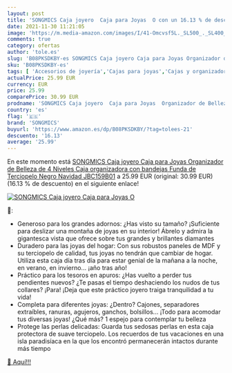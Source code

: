 ```yaml
---
layout: post
title: 'SONGMICS Caja joyero  Caja para Joyas  O con un 16.13 % de descuento'
date: 2021-11-30 11:21:05
image: 'https://m.media-amazon.com/images/I/41-Omcvsf5L._SL500_._SL400_.jpg'
comments: true
category: ofertas
author: 'tole.es'
slug: 'B08PKSDKBY-es SONGMICS Caja joyero Caja para Joyas Organizador de...'
sku: 'B08PKSDKBY-es'
tags: [ 'Accesorios de joyería','Cajas para joyas','Cajas y organizadores de joyas','Joyería','navidad','songmics', ]
actualPrice: 25.99 EUR
currency: EUR
price: 25.99
comparePrice: 30.99 EUR
prodname: 'SONGMICS Caja joyero  Caja para Joyas  Organizador de Belleza de 4 Niveles  Caja organizadora con bandejas  Funda de Terciopelo  Negro  Navidad  JBC159B01'
country: 'es'
flag: '🇪🇸'
brand: 'SONGMICS'
buyurl: 'https://www.amazon.es/dp/B08PKSDKBY/?tag=tolees-21'
descuento: '16.13'
average: '25.99'
---
```


En este momento está [SONGMICS Caja joyero  Caja para Joyas  Organizador de Belleza de 4 Niveles  Caja organizadora con bandejas  Funda de Terciopelo  Negro  Navidad  JBC159B01](https://www.amazon.es/dp/B08PKSDKBY/?tag=tolees-21) a 25.99 EUR (original: 30.99 EUR) (16.13 %  de descuento) en el siguiente enlace!

[![SONGMICS Caja joyero  Caja para Joyas  O](https://m.media-amazon.com/images/I/41-Omcvsf5L._SL500_._SL400_.jpg)](https://www.amazon.es/dp/B08PKSDKBY/?tag=tolees-21)

🔎:

- Generoso para los grandes adornos: ¿Has visto su tamaño? ¡Suficiente para deslizar una montaña de joyas en su interior! Ábrelo y admira la gigantesca vista que ofrece sobre tus grandes y brillantes diamantes
- Duradero para las joyas del hogar: Con sus robustos paneles de MDF y su terciopelo de calidad, tus joyas no tendrán que cambiar de hogar. Utiliza esta caja día tras día para estar genial de la mañana a la noche, en verano, en invierno... ¡año tras año!
- Práctico para los tesoros en apuros: ¿Has vuelto a perder tus pendientes nuevos? ¿Te pasas el tiempo deshaciendo los nudos de tus collares? ¡Para! ¡Deja que este práctico joyero traiga tranquilidad a tu vida!
- Completa para diferentes joyas: ¿Dentro? Cajones, separadores extraíbles, ranuras, agujeros, ganchos, bolsillos... ¡Todo para acomodar tus diversas joyas! ¿Qué más? 1 espejo para contemplar tu belleza
- Protege las perlas delicadas: Guarda tus sedosas perlas en esta caja protectora de suave terciopelo. Los recuerdos de tus vacaciones en una isla paradisíaca en la que los encontró permanecerán intactos durante más tiempo

[🛒 Aquí!!!](https://www.amazon.es/dp/B08PKSDKBY/?tag=tolees-21)
